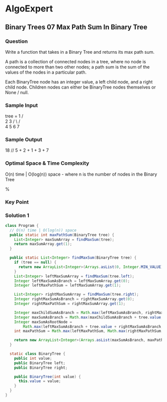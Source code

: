 # AlgoExpert

## Binary Trees 07 Max Path Sum In Binary Tree

### Question

Write a function that takes in a Binary Tree and returns its max path sum.

A path is a collection of connected nodes in a tree, where no node is connected to more than two other nodes; a path sum is the sum of the values of the nodes in a particular path.

Each BinaryTree node has an integer value, a left child node, and a right child node. Children nodes can either be BinaryTree nodes themselves or None / null.

### Sample Input

tree = 1
    /     \
   2       3
 /   \   /   \
4     5 6     7

### Sample Output

18 // 5 + 2 + 1 + 3 + 7

### Optimal Space & Time Complexity

O(n) time | O(log(n)) space - where n is the number of nodes in the Binary Tree

%

### Key Point

### Solution 1

```java
class Program {
  // O(n) time | O(log(n)) space
  public static int maxPathSum(BinaryTree tree) {
    List<Integer> maxSumArray = findMaxSum(tree);
    return maxSumArray.get(1);
  }

  public static List<Integer> findMaxSum(BinaryTree tree) {
    if (tree == null) {
      return new ArrayList<Integer>(Arrays.asList(0, Integer.MIN_VALUE));
    }
    List<Integer> leftMaxSumArray = findMaxSum(tree.left);
    Integer leftMaxSumAsBranch = leftMaxSumArray.get(0);
    Integer leftMaxPathSum = leftMaxSumArray.get(1);

    List<Integer> rightMaxSumArray = findMaxSum(tree.right);
    Integer rightMaxSumAsBranch = rightMaxSumArray.get(0);
    Integer rightMaxPathSum = rightMaxSumArray.get(1);

    Integer maxChildSumAsBranch = Math.max(leftMaxSumAsBranch, rightMaxSumAsBranch);
    Integer maxSumAsBranch = Math.max(maxChildSumAsBranch + tree.value, tree.value);
    Integer maxSumAsRootNode =
        Math.max(leftMaxSumAsBranch + tree.value + rightMaxSumAsBranch, maxSumAsBranch);
    int maxPathSum = Math.max(leftMaxPathSum, Math.max(rightMaxPathSum, maxSumAsRootNode));

    return new ArrayList<Integer>(Arrays.asList(maxSumAsBranch, maxPathSum));
  }

  static class BinaryTree {
    public int value;
    public BinaryTree left;
    public BinaryTree right;

    public BinaryTree(int value) {
      this.value = value;
    }
  }
}

```
